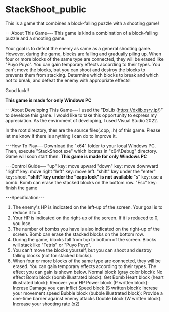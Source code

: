 # StackShoot_public
This is a game that combines a block-falling puzzle with a shooting game!

---About This Game---
This game is kind a combination of a block-falling puzzle and a shooting game.

Your goal is to defeat the enemy as same as a general shooting game.
However, during the game, blocks are falling and gradually piling up.
When four or more blocks of the same type are connected, they will be erased like "Puyo Puyo".
You can gain temporary effects according to their types.
You can't move the blocks, but you can shoot and destroy the blocks to prevents them from stacking.
Determine which blocks to break and which not to break, and defeat the enemy with appropriate effects!

Good luck!!

**This game is made for only Windows PC**

---About Developing This Game---
I used the ”DxLib (https://dxlib.xsrv.jp/)” to develope this game. I would like to take this opportunity to express my appreciation.
As the enviroment of developing, I used Visual Studio 2022. 

In the root directory, ther are the source files(.cpp, .h) of this game. 
Please let me know if there is anything I can do to improve it.

---How To Play---
Download the "x64" folder to your local Windows PC. Then, execute "StackShoot.exe" which locates in "x64\Debug\" directory. Game will soon start then.
**This game is made for only Windows PC**

---Control Guide---
"up" key: move upward
"down" key: move downward
"right" key: move right
"left" key: move left.
"shift" key under the "enter" key: shoot  **"shift" key under the "caps lock" is not available**
"s" key: use a bomb. Bomb can erase the stacked blocks on the bottom row.
"Esc" key: finish the game

---Specification---
1. The enemy's HP is indicated on the left-up of the screen. Your goal is to reduce it to 0.
2. Your HP is indicated on the right-up of the screen. If it is reduced to 0, you lose.
3. The number of bombs you have is also indicated on the right-up of the screen. Bomb can erase the stacked blocks on the bottom row.
4. During the game, blocks fall from top to bottom of the screen. Blocks will stack  like "Tetris" or "Puyo Puyo".
5. You can't move the blocks yourself, but you can shoot and destroy falling blocks (not for stacked blocks).
6. When four or more blocks of the same type are connected, they will be erased. You can gain temporary effects according to their types. The effect you can gain is shown below.
  Normal block (gray color block): No effect
  Bomb block (bomb illustrated block): Get Bomb
  Heart block (heart illustrated block): Recover your HP
  Power block (P written block): Increse Damage you can inflict
  Speed block (S written block): Increse your movement speed
  Bubble block (bubble illustrated block): Provide a one-time barrier against enemy attacks
  Double block (W written block): Increase your shooting rate (x2)
  
